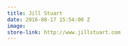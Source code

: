 ```yaml
---
title: Jill Stuart
date: 2016-08-17 15:54:00 Z
image: 
store-link: http://www.jillstuart.com
---
```


